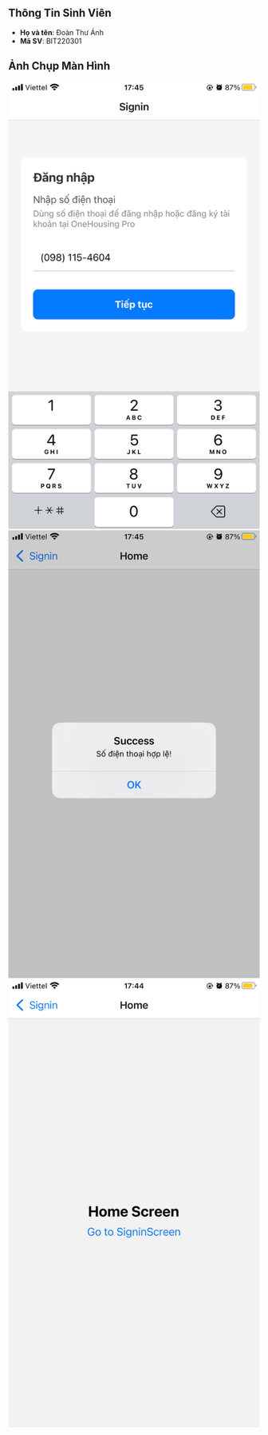 ## Thông Tin Sinh Viên
- **Họ và tên**: Đoàn Thư Ánh
- **Mã SV**: BIT220301

## Ảnh Chụp Màn Hình
![alt](B7.jpg)
![alt](B7.1.jpg)
![alt](B7.2.jpg)
